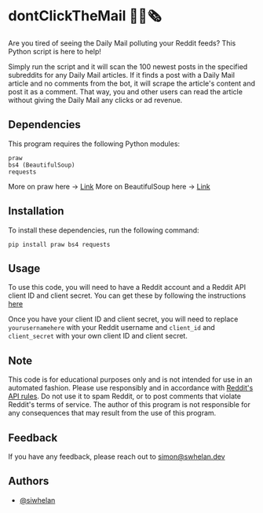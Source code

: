 # dontClickTheMail 🚫📰🗞️

Are you tired of seeing the Daily Mail polluting your Reddit feeds? This Python script is here to help!

Simply run the script and it will scan the 100 newest posts in the specified subreddits for any Daily Mail articles. If it finds a post with a Daily Mail article and no comments from the bot, it will scrape the article's content and post it as a comment. That way, you and other users can read the article without giving the Daily Mail any clicks or ad revenue.

## Dependencies

This program requires the following Python modules:

    praw
    bs4 (BeautifulSoup)
    requests
    
More on praw here -> [Link](https://praw.readthedocs.io/en/stable/)
More on BeautifulSoup here -> [Link](https://pypi.org/project/beautifulsoup4/)

## Installation

To install these dependencies, run the following command:

    pip install praw bs4 requests
    
## Usage

To use this code, you will need to have a Reddit account and a Reddit API client ID and client secret. You can get these by following the instructions [here](https://praw.readthedocs.io/en/stable/getting_started/authentication.html)

Once you have your client ID and client secret, you will need to replace `yourusernamehere`  with your Reddit username and `client_id` and `client_secret` with your own client ID and client secret.

## Note

This code is for educational purposes only and is not intended for use in an automated fashion. Please use responsibly and in accordance with [Reddit's API rules](https://www.reddit.com/wiki/api/). Do not use it to spam Reddit, or to post comments that violate Reddit's terms of service. The author of this program is not responsible for any consequences that may result from the use of this program.

## Feedback

If you have any feedback, please reach out to simon@swhelan.dev

## Authors

- [@siwhelan](https://github.com/siwhelan)
